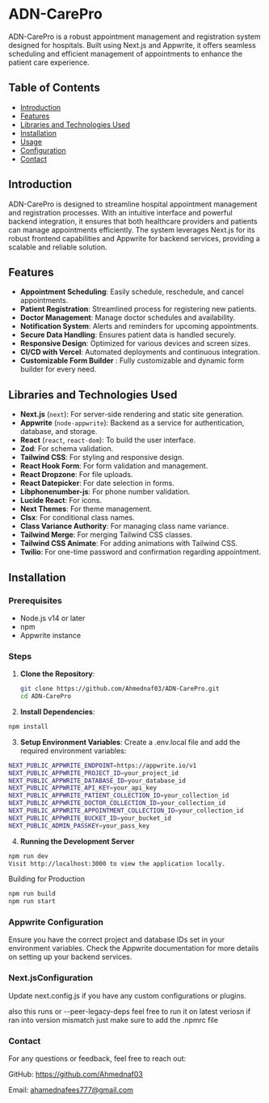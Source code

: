 # ADN-CarePro

ADN-CarePro is a robust appointment management and registration system designed for hospitals. Built using Next.js and Appwrite, it offers seamless scheduling and efficient management of appointments to enhance the patient care experience.

## Table of Contents

- [Introduction](#introduction)
- [Features](#features)
- [Libraries and Technologies Used](#libraries-and-technologies-used)
- [Installation](#installation)
- [Usage](#usage)
- [Configuration](#configuration)
- [Contact](#contact)

## Introduction

ADN-CarePro is designed to streamline hospital appointment management and registration processes. With an intuitive interface and powerful backend integration, it ensures that both healthcare providers and patients can manage appointments efficiently. The system leverages Next.js for its robust frontend capabilities and Appwrite for backend services, providing a scalable and reliable solution.

## Features

- **Appointment Scheduling**: Easily schedule, reschedule, and cancel appointments.
- **Patient Registration**: Streamlined process for registering new patients.
- **Doctor Management**: Manage doctor schedules and availability.
- **Notification System**: Alerts and reminders for upcoming appointments.
- **Secure Data Handling**: Ensures patient data is handled securely.
- **Responsive Design**: Optimized for various devices and screen sizes.
- **CI/CD with Vercel**: Automated deployments and continuous integration.
- **Customizable Form Builder** : Fully customizable and dynamic form builder for every need. 

## Libraries and Technologies Used

- **Next.js** (`next`): For server-side rendering and static site generation.
- **Appwrite** (`node-appwrite`): Backend as a service for authentication, database, and storage.
- **React** (`react`, `react-dom`): To build the user interface.
- **Zod**: For schema validation.
- **Tailwind CSS**: For styling and responsive design.
- **React Hook Form**: For form validation and management.
- **React Dropzone**: For file uploads.
- **React Datepicker**: For date selection in forms.
- **Libphonenumber-js**: For phone number validation.
- **Lucide React**: For icons.
- **Next Themes**: For theme management.
- **Clsx**: For conditional class names.
- **Class Variance Authority**: For managing class name variance.
- **Tailwind Merge**: For merging Tailwind CSS classes.
- **Tailwind CSS Animate**: For adding animations with Tailwind CSS.
- **Twilio**: For one-time password and confirmation regarding appointment.

## Installation

### Prerequisites

- Node.js v14 or later
- npm
- Appwrite instance

### Steps

1. **Clone the Repository**:
   ```bash
   git clone https://github.com/Ahmednaf03/ADN-CarePro.git
   cd ADN-CarePro

2. **Install Dependencies**:

```bash
npm install
```

3. **Setup Environment Variables**: Create a .env.local file and add the required environment variables:
```bash
NEXT_PUBLIC_APPWRITE_ENDPOINT=https://appwrite.io/v1
NEXT_PUBLIC_APPWRITE_PROJECT_ID=your_project_id
NEXT_PUBLIC_APPWRITE_DATABASE_ID=your_database_id
NEXT_PUBLIC_APPWRITE_API_KEY=your_api_key
NEXT_PUBLIC_APPWRITE_PATIENT_COLLECTION_ID=your_collection_id
NEXT_PUBLIC_APPWRITE_DOCTOR_COLLECTION_ID=your_collection_id
NEXT_PUBLIC_APPWRITE_APPOINTMENT_COLLECTION_ID=your_collection_id
NEXT_PUBLIC_APPWRITE_BUCKET_ID=your_bucket_id
NEXT_PUBLIC_ADMIN_PASSKEY=your_pass_key
```

4. **Running the Development Server**

```bash
npm run dev
Visit http://localhost:3000 to view the application locally.
```
Building for Production

```bash
npm run build
npm run start
```

### Appwrite Configuration
Ensure you have the correct project and database IDs set in your environment variables. Check the Appwrite documentation for more details on setting up your backend services.

### Next.jsConfiguration
Update next.config.js if you have any custom configurations or plugins.

also this runs or --peer-legacy-deps feel free to run it on latest veriosn 
if ran into version mismatch just make sure to add the .npmrc file 


### Contact
For any questions or feedback, feel free to reach out:

GitHub: https://github.com/Ahmednaf03

Email: ahamednafees777@gmail.com